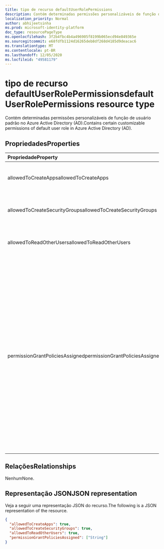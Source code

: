 ```yaml
---
title: tipo de recurso defaultUserRolePermissions
description: Contém determinadas permissões personalizáveis de função de usuário padrão.
localization_priority: Normal
author: abhijeetsinha
ms.prod: microsoft-identity-platform
doc_type: resourcePageType
ms.openlocfilehash: 3f2b4fbc4b4a496905f8199b065ecd94e849365e
ms.sourcegitcommit: e68fdfb1124d16265deb8df268d4185d9deacac6
ms.translationtype: MT
ms.contentlocale: pt-BR
ms.lasthandoff: 12/05/2020
ms.locfileid: "49581179"
---
```

# <a name="defaultuserrolepermissions-resource-type"></a><span data-ttu-id="63f50-103">tipo de recurso defaultUserRolePermissions</span><span class="sxs-lookup"><span data-stu-id="63f50-103">defaultUserRolePermissions resource type</span></span>

<span data-ttu-id="63f50-104">Contém determinadas permissões personalizáveis de função de usuário padrão no Azure Active Directory (AD).</span><span class="sxs-lookup"><span data-stu-id="63f50-104">Contains certain customizable permissions of default user role in Azure Active Directory (AD).</span></span>

## <a name="properties"></a><span data-ttu-id="63f50-105">Propriedades</span><span class="sxs-lookup"><span data-stu-id="63f50-105">Properties</span></span>

| <span data-ttu-id="63f50-106">Propriedade</span><span class="sxs-lookup"><span data-stu-id="63f50-106">Property</span></span> | <span data-ttu-id="63f50-107">Tipo</span><span class="sxs-lookup"><span data-stu-id="63f50-107">Type</span></span> | <span data-ttu-id="63f50-108">Descrição</span><span class="sxs-lookup"><span data-stu-id="63f50-108">Description</span></span> |
|:-------- |:---- |:----------- |
| <span data-ttu-id="63f50-109">allowedToCreateApps</span><span class="sxs-lookup"><span data-stu-id="63f50-109">allowedToCreateApps</span></span> | <span data-ttu-id="63f50-110">Boolean</span><span class="sxs-lookup"><span data-stu-id="63f50-110">Boolean</span></span> | <span data-ttu-id="63f50-111">Indica se a função de usuário padrão pode criar aplicativos.</span><span class="sxs-lookup"><span data-stu-id="63f50-111">Indicates whether the default user role can create applications.</span></span> |  
| <span data-ttu-id="63f50-112">allowedToCreateSecurityGroups</span><span class="sxs-lookup"><span data-stu-id="63f50-112">allowedToCreateSecurityGroups</span></span> | <span data-ttu-id="63f50-113">Boolean</span><span class="sxs-lookup"><span data-stu-id="63f50-113">Boolean</span></span> | <span data-ttu-id="63f50-114">Indica se a função de usuário padrão pode criar grupos de segurança.</span><span class="sxs-lookup"><span data-stu-id="63f50-114">Indicates whether the default user role can create security groups.</span></span> |  
| <span data-ttu-id="63f50-115">allowedToReadOtherUsers</span><span class="sxs-lookup"><span data-stu-id="63f50-115">allowedToReadOtherUsers</span></span> | <span data-ttu-id="63f50-116">Boolean</span><span class="sxs-lookup"><span data-stu-id="63f50-116">Boolean</span></span> | <span data-ttu-id="63f50-117">Indica se a função de usuário padrão pode ler outros usuários.</span><span class="sxs-lookup"><span data-stu-id="63f50-117">Indicates whether the default user role can read other users.</span></span> |
|<span data-ttu-id="63f50-118">permissionGrantPoliciesAssigned</span><span class="sxs-lookup"><span data-stu-id="63f50-118">permissionGrantPoliciesAssigned</span></span>|<span data-ttu-id="63f50-119">Conjunto de cadeias de caracteres</span><span class="sxs-lookup"><span data-stu-id="63f50-119">String collection</span></span>|<span data-ttu-id="63f50-120">Indica se o consentimento do usuário para os aplicativos é permitido e, se for, qual permissão para conceder consentimento e qual política de consentimento de aplicativo (permissionGrantPolicy) governará a permissão para os usuários concederem o consentimento.</span><span class="sxs-lookup"><span data-stu-id="63f50-120">Indicates if user consent to apps is allowed, and if it is, which permission to grant consent and which app consent policy (permissionGrantPolicy) govern the permission for users to grant consent.</span></span> <span data-ttu-id="63f50-121">O valor deve estar no formato `managePermissionGrantsForSelf.{id}` , onde `{id}` é a **ID** de uma [política de consentimento de aplicativo](/azure/active-directory/manage-apps/manage-app-consent-policies)interna ou personalizada.</span><span class="sxs-lookup"><span data-stu-id="63f50-121">Value should be in the format `managePermissionGrantsForSelf.{id}`, where `{id}` is the **id** of a built-in or custom [app consent policy](/azure/active-directory/manage-apps/manage-app-consent-policies).</span></span> <span data-ttu-id="63f50-122">Uma lista vazia indica que o consentimento do usuário para os aplicativos está desabilitado.</span><span class="sxs-lookup"><span data-stu-id="63f50-122">An empty list indicates user consent to apps is disabled.</span></span> |

## <a name="relationships"></a><span data-ttu-id="63f50-123">Relações</span><span class="sxs-lookup"><span data-stu-id="63f50-123">Relationships</span></span>

<span data-ttu-id="63f50-124">Nenhum</span><span class="sxs-lookup"><span data-stu-id="63f50-124">None.</span></span>

## <a name="json-representation"></a><span data-ttu-id="63f50-125">Representação JSON</span><span class="sxs-lookup"><span data-stu-id="63f50-125">JSON representation</span></span>

<span data-ttu-id="63f50-126">Veja a seguir uma representação JSON do recurso.</span><span class="sxs-lookup"><span data-stu-id="63f50-126">The following is a JSON representation of the resource.</span></span>

<!-- {
  "blockType": "resource",
  "keyProperty": "id",
  "@odata.type": "microsoft.graph.defaultUserRolePermissions"
}-->

```json
{
  "allowedToCreateApps": true,
  "allowedToCreateSecurityGroups": true,
  "allowedToReadOtherUsers": true,
  "permissionGrantPoliciesAssigned": ["String"]
}
```

<!-- uuid: 8fcb5dbc-d5aa-4681-8e31-b001d5168d79
2015-10-25 14:57:30 UTC -->
<!--
{
  "type": "#page.annotation",
  "description": "defaultUserRolePermissions resource",
  "keywords": "",
  "section": "documentation",
  "tocPath": "",
  "suppressions": []
}
-->

